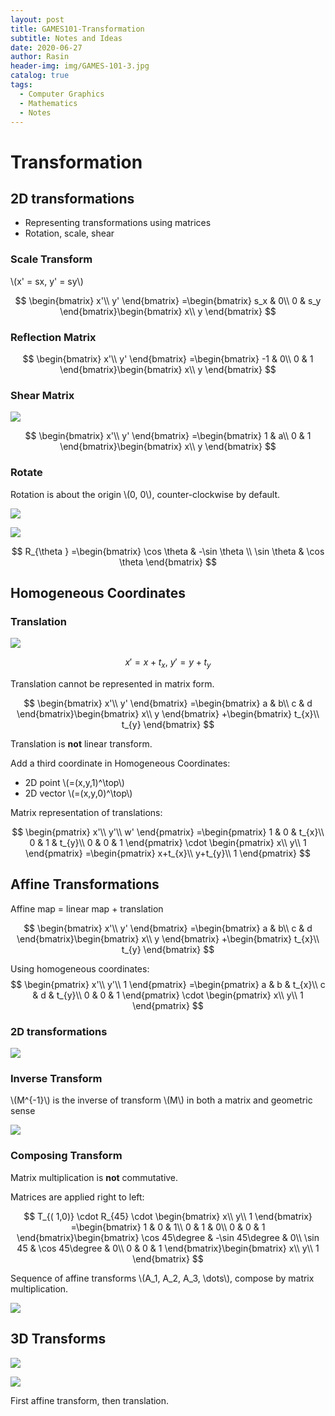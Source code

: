 ```yaml
---
layout: post
title: GAMES101-Transformation
subtitle: Notes and Ideas
date: 2020-06-27
author: Rasin
header-img: img/GAMES-101-3.jpg
catalog: true
tags:
  - Computer Graphics
  - Mathematics
  - Notes
---
```

# Transformation

## 2D transformations

- Representing transformations using matrices
- Rotation, scale, shear

### Scale Transform

\\(x' = sx, y' = sy\\)


$$
\begin{bmatrix}
x'\\
y'
\end{bmatrix} =\begin{bmatrix}
s_x & 0\\
0 & s_y
\end{bmatrix}\begin{bmatrix}
x\\
y
\end{bmatrix}
$$

### Reflection Matrix

$$
\begin{bmatrix}
x'\\
y'
\end{bmatrix} =\begin{bmatrix}
-1 & 0\\
0 & 1
\end{bmatrix}\begin{bmatrix}
x\\
y
\end{bmatrix}
$$

### Shear Matrix

![](https://raw.githubusercontent.com/rasin-tsukuba/blog-images/master/img/20200627153913.png)

$$
\begin{bmatrix}
x'\\
y'
\end{bmatrix} =\begin{bmatrix}
1 & a\\
0 & 1
\end{bmatrix}\begin{bmatrix}
x\\
y
\end{bmatrix}
$$

### Rotate

Rotation is about the origin \\(0, 0\\), counter-clockwise by default.

![](https://raw.githubusercontent.com/rasin-tsukuba/blog-images/master/img/20200627154635.png)

![](https://raw.githubusercontent.com/rasin-tsukuba/blog-images/master/img/20200627162752.png)

$$
R_{\theta } =\begin{bmatrix}
\cos \theta  & -\sin \theta \\
\sin \theta  & \cos \theta 
\end{bmatrix}
$$

## Homogeneous Coordinates

### Translation

![](https://raw.githubusercontent.com/rasin-tsukuba/blog-images/master/img/20200627163151.png)

$$
x' = x + t_x,\ y' = y+t_y
$$

Translation cannot be represented in matrix form.

$$
\begin{bmatrix}
x'\\
y'
\end{bmatrix} =\begin{bmatrix}
a & b\\
c & d
\end{bmatrix}\begin{bmatrix}
x\\
y
\end{bmatrix} +\begin{bmatrix}
t_{x}\\
t_{y}
\end{bmatrix}
$$

Translation is **not** linear transform.

Add a third coordinate in Homogeneous Coordinates:
- 2D point \\(=(x,y,1)^\top\\)
- 2D vector \\(=(x,y,0)^\top\\)

Matrix representation of translations:

$$
\begin{pmatrix}
x'\\
y'\\
w'
\end{pmatrix} =\begin{pmatrix}
1 & 0 & t_{x}\\
0 & 1 & t_{y}\\
0 & 0 & 1
\end{pmatrix} \cdot \begin{pmatrix}
x\\
y\\
1
\end{pmatrix} =\begin{pmatrix}
x+t_{x}\\
y+t_{y}\\
1
\end{pmatrix}
$$

## Affine Transformations

Affine map = linear map + translation

$$
\begin{bmatrix}
x'\\
y'
\end{bmatrix} =\begin{bmatrix}
a & b\\
c & d
\end{bmatrix}\begin{bmatrix}
x\\
y
\end{bmatrix} +\begin{bmatrix}
t_{x}\\
t_{y}
\end{bmatrix}
$$

Using homogeneous coordinates:
$$
\begin{pmatrix}
x'\\
y'\\
1
\end{pmatrix} =\begin{pmatrix}
a & b & t_{x}\\
c & d & t_{y}\\
0 & 0 & 1
\end{pmatrix} \cdot \begin{pmatrix}
x\\
y\\
1
\end{pmatrix} 
$$

### 2D transformations

![](https://raw.githubusercontent.com/rasin-tsukuba/blog-images/master/img/20200627165001.png)

### Inverse Transform

\\(M^{-1}\\) is the inverse of transform \\(M\\) in both a matrix and geometric sense

![](https://raw.githubusercontent.com/rasin-tsukuba/blog-images/master/img/20200627165227.png)

### Composing Transform

Matrix multiplication is **not** commutative.

Matrices are applied right to left:

$$
T_{( 1,0)} \cdot R_{45} \cdot \begin{bmatrix}
x\\
y\\
1
\end{bmatrix} =\begin{bmatrix}
1 & 0 & 1\\
0 & 1 & 0\\
0 & 0 & 1
\end{bmatrix}\begin{bmatrix}
\cos 45\degree  & -\sin 45\degree  & 0\\
\sin 45 & \cos 45\degree  & 0\\
0 & 0 & 1
\end{bmatrix}\begin{bmatrix}
x\\
y\\
1
\end{bmatrix}
$$

Sequence of affine transforms \\(A_1, A_2, A_3, \dots\\), compose by matrix multiplication.

![](https://raw.githubusercontent.com/rasin-tsukuba/blog-images/master/img/20200627191315.png)

## 3D Transforms

![](https://raw.githubusercontent.com/rasin-tsukuba/blog-images/master/img/20200627191857.png)

![](https://raw.githubusercontent.com/rasin-tsukuba/blog-images/master/img/20200627191941.png)

First affine transform, then translation.